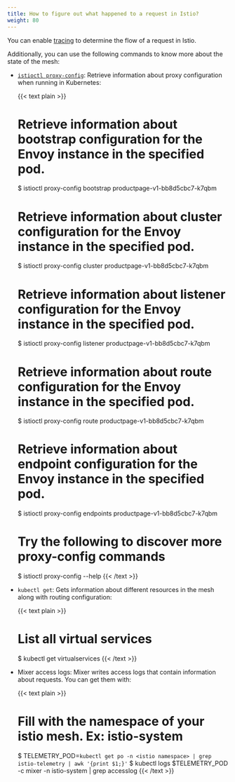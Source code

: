 ```yaml
---
title: How to figure out what happened to a request in Istio?
weight: 80
---
```


You can enable [tracing](/zh/docs/tasks/observability/distributed-tracing/) to determine the flow of a request in Istio.

Additionally, you can use the following commands to know more about the state of the mesh:

* [`istioctl proxy-config`](/zh/docs/reference/commands/istioctl/#istioctl-proxy-config): Retrieve information about proxy configuration when running in Kubernetes:

    {{< text plain >}}
    # Retrieve information about bootstrap configuration for the Envoy instance in the specified pod.
    $ istioctl proxy-config bootstrap productpage-v1-bb8d5cbc7-k7qbm

    # Retrieve information about cluster configuration for the Envoy instance in the specified pod.
    $ istioctl proxy-config cluster productpage-v1-bb8d5cbc7-k7qbm

    # Retrieve information about listener configuration for the Envoy instance in the specified pod.
    $ istioctl proxy-config listener productpage-v1-bb8d5cbc7-k7qbm

    # Retrieve information about route configuration for the Envoy instance in the specified pod.
    $ istioctl proxy-config route productpage-v1-bb8d5cbc7-k7qbm

    # Retrieve information about endpoint configuration for the Envoy instance in the specified pod.
    $ istioctl proxy-config endpoints productpage-v1-bb8d5cbc7-k7qbm

    # Try the following to discover more proxy-config commands
    $ istioctl proxy-config --help
    {{< /text >}}

* `kubectl get`: Gets information about different resources in the mesh along with routing configuration:

    {{< text plain >}}
    # List all virtual services
    $ kubectl get virtualservices
    {{< /text >}}

* Mixer access logs: Mixer writes access logs that contain information about requests. You can get them with:

    {{< text plain >}}
    # Fill <istio namespace> with the namespace of your istio mesh. Ex: istio-system
    $ TELEMETRY_POD=`kubectl get po -n <istio namespace> | grep istio-telemetry | awk '{print $1;}'`
    $ kubectl logs $TELEMETRY_POD -c mixer  -n istio-system  | grep accesslog
    {{< /text >}}
